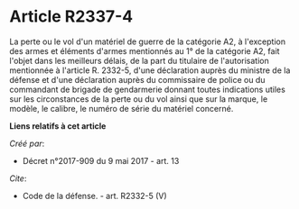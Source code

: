 # Article R2337-4

La perte ou le vol d'un matériel de guerre de la catégorie A2, à l'exception des armes et éléments d'armes mentionnés au 1°
de la catégorie A2, fait l'objet dans les meilleurs délais, de la part du titulaire de l'autorisation mentionnée à l'article
R. 2332-5, d'une déclaration auprès du ministre de la défense et d'une déclaration auprès du commissaire de police ou du
commandant de brigade de gendarmerie donnant toutes indications utiles sur les circonstances de la perte ou du vol ainsi que
sur la marque, le modèle, le calibre, le numéro de série du matériel concerné.

**Liens relatifs à cet article**

_Créé par_:

  - Décret n°2017-909 du 9 mai 2017 - art. 13

_Cite_:

  - Code de la défense. - art. R2332-5 (V)
